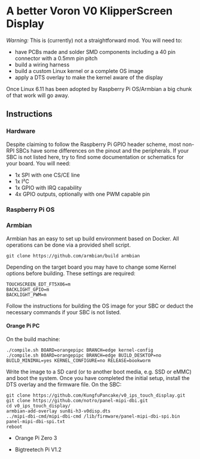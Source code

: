 # A better Voron V0 KlipperScreen Display
*Warning:* This is (currently) not a straightforward mod. You will need to:
* have PCBs made and solder SMD components including a 40 pin connector with a 0.5mm pin pitch
* build a wiring harness
* build a custom Linux kernel or a complete OS image
* apply a DTS overlay to make the kernel aware of the display

Once Linux 6.11 has been adopted by Raspberry Pi OS/Armbian a big chunk of that work will go away.

## Instructions
### Hardware
Despite claiming to follow the Raspberry Pi GPIO header scheme, most non-RPI SBCs have some differences on the pinout and the peripherals.
If your SBC is not listed here, try to find some documentation or schematics for your board. You will need:
* 1x SPI with one CS/CE line
* 1x I²C
* 1x GPIO with IRQ capability
* 4x GPIO outputs, optionally with one PWM capable pin

### Raspberry Pi OS

### Armbian
Armbian has an easy to set up build environment based on Docker. All operations can be done via a provided shell script.

`git clone https://github.com/armbian/build armbian`

Depending on the target board you may have to change some Kernel options before building. These settings are required:
```
TOUCHSCREEN_EDT_FT5X06=m
BACKLIGHT_GPIO=m
BACKLIGHT_PWM=m
```
Follow the instructions for building the OS image for your SBC or deduct the necessary commands if your SBC is not listed.

#### Orange Pi PC
On the build machine:
```
./compile.sh BOARD=orangepipc BRANCH=edge kernel-config
./compile.sh BOARD=orangepipc BRANCH=edge BUILD_DESKTOP=no BUILD_MINIMAL=yes KERNEL_CONFIGURE=no RELEASE=bookworm
```
Write the image to a SD card (or to another boot media, e.g. SSD or eMMC) and boot the system. Once you have completed the initial setup,
install the DTS overlay and the firmware file.
On the SBC:
```
git clone https://github.com/KungfuPancake/v0_ips_touch_display.git
git clone https://github.com/notro/panel-mipi-dbi.git
cd v0_ips_touch_display/
armbian-add-overlay sun8i-h3-v0disp.dts
../mipi-dbi-cmd/mipi-dbi-cmd /lib/firmware/panel-mipi-dbi-spi.bin panel-mipi-dbi-spi.txt
reboot
```

* Orange Pi Zero 3

* Bigtreetech Pi V1.2




